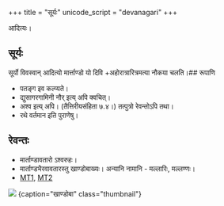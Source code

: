 +++
title = "सूर्यः"
unicode_script = "devanagari"
+++

आदित्यः।

## सूर्यः
सूर्यो विवस्वान् आदित्यो मार्त्ताण्डो यो दिवि +अहोरात्रारित्रमत्या नौकया चलति।## रूपाणि
- पतङ्ग इव कल्प्यते।
- द्युसागरगामिनी नौर् इत्य् अपि क्वचित्।
- अश्व इत्य् अपि। (तैत्तिरीयसंहिता ७.४।) तत्पुत्रो रेवन्तोऽपि तथा।
- रथे वर्तमान इति पुराणेषु।

## रेवन्तः
- मार्ताण्डावतारो ऽश्वरुहः।
- मार्ताण्डभैरवावतारस्तु खाण्डोबाख्यः। अन्यानि नामानि - मल्लारिः, मल्लण्णः।
- [MT1](https://manasataramgini.wordpress.com/2007/06/14/martanda-bhairava-mallari/), [MT2](https://manasataramgini.wordpress.com/2007/06/24/a-local-pantheon-of-mallanna/)

![](images/khANDoba.jpg)
{caption="खाण्डोबा" class="thumbnail"}

